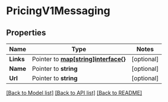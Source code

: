 # PricingV1Messaging

## Properties
Name | Type | Notes
------------ | ------------- | -------------
**Links** | Pointer to [**map[string]interface{}**](.md) | [optional] 
**Name** | Pointer to **string** | [optional] 
**Url** | Pointer to **string** | [optional] 

[[Back to Model list]](../README.md#documentation-for-models) [[Back to API list]](../README.md#documentation-for-api-endpoints) [[Back to README]](../README.md)


